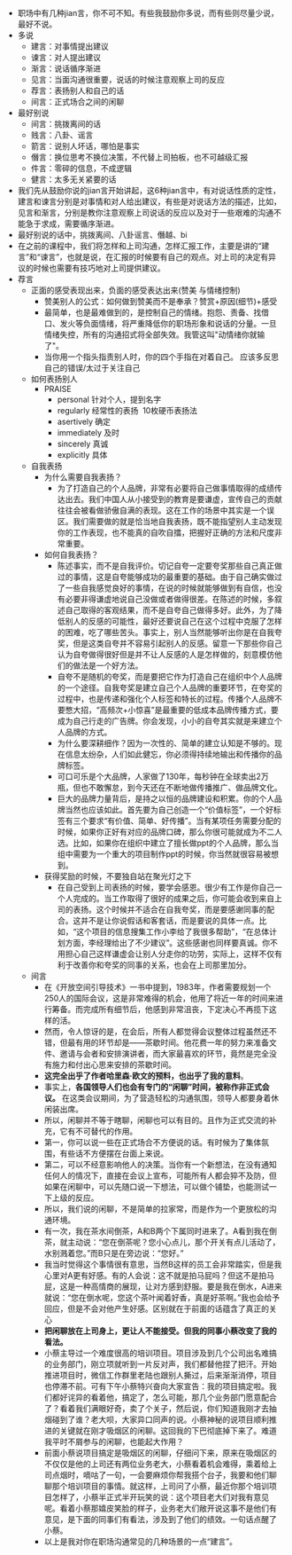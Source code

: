 - 职场中有几种jian言，你不可不知。有些我鼓励你多说，而有些则尽量少说，最好不说。
- 多说
    - 建言：对事情提出建议
    - 谏言：对人提出建议
    - 渐言：说话循序渐进
    - 见言：当面沟通很重要，说话的时候注意观察上司的反应
    - 荐言：表扬别人和自己的话
    - 间言：正式场合之间的闲聊
- 最好别说
    - 间言：挑拨离间的话
    - 贱言：八卦、谣言
    - 箭言：说别人坏话，哪怕是事实
    - 僭言：换位思考不换位决策，不代替上司拍板，也不可越级汇报
    - 件言：零碎的信息，不成逻辑
    - 健言：太多无关紧要的话
- 我们先从鼓励你说的jian言开始讲起，这6种jian言中，有对说话性质的定性，建言和谏言分别是对事情和对人给出建议，有些是对说话方法的描述，比如，见言和渐言，分别是教你注意观察上司说话的反应以及对于一些艰难的沟通不能急于求成，需要循序渐进。
- 最好别说的话中，挑拨离间、八卦谣言、僭越、bi
- 在之前的课程中，我们将怎样和上司沟通，怎样汇报工作，主要是讲的“建言”和“谏言”，也就是说，在汇报的时候要有自己的观点。对上司的决定有异议的时候也需要有技巧地对上司提供建议。
- 荐言
    - 正面的感受表现出来，负面的感受表达出来(赞美 与情绪控制)
        - 赞美别人的公式：如何做到赞美而不是奉承？赞赏+原因(细节)+感受
        - 最简单，也是最难做到的，是控制自己的情绪。抱怨、责备、找借口、发火等负面情绪，将严重降低你的职场形象和说话的分量。一旦情绪失控，所有的沟通招式将全部失效。我管这叫"动情绪你就输了"。
        - 当你用一个指头指责别人时，你的四个手指在对着自己。
应该多反思自己的错误/太过于关注自己
    - 如何表扬别人
        - PRAISE
            - personal 针对个人，提到名字
            - regularly 经常性的表扬  10枚硬币表扬法
            - asertively 确定
            - immediately 及时
            - sincerely 真诚
            - explicitly 具体
    - 自我表扬
        - 为什么需要自我表扬？
            - 为了打造自己的个人品牌，非常有必要将自己做事情取得的成绩传达出去。我们中国人从小接受到的教育是要谦虚，宣传自己的贡献往往会被看做骄傲自满的表现。这在工作的场景中其实是一个误区。我们需要做的就是恰当地自我表扬，既不能指望别人主动发现你的工作表现，也不能真的自吹自擂，把握好正确的方法和尺度非常重要。
        - 如何自我表扬？
            - 陈述事实，而不是自我评价。切记自夸一定要夸奖那些自己真正做过的事情，这是自夸能够成功的最重要的基础。由于自己确实做过了一些自我感觉良好的事情，在说的时候就能够做到有自信，也没有必要非得谦虚地说自己没做或者做得很差。在陈述的时候，多叙述自己取得的客观结果，而不是自夸自己做得多好。此外，为了降低别人的反感的可能性，最好还要说自己在这个过程中克服了怎样的困难，吃了哪些苦头。事实上，别人当然能够听出你是在自我夸奖，但是这类自夸并不容易引起别人的反感。留意一下那些你自己认为自夸做得很好但是并不让人反感的人是怎样做的，刻意模仿他们的做法是一个好方法。
            - 自夸不是随机的夸奖，而是要把它作为打造自己在组织中个人品牌的一个途径。自我夸奖是建立自己个人品牌的重要环节，在夸奖的过程中，也是传递和强化个人标签和特长的过程。传播个人品牌不要憋大招，“高频次+小惊喜”是最重要的低成本品牌传播方式，要成为自己行走的广告牌。你会发现，小小的自夸其实就是来建立个人品牌的方式。
            - 为什么要深耕细作？因为一次性的、简单的建立认知是不够的。现在信息太纷杂，人们如此健忘，你必须得持续地输出和传播你的品牌标签。
            - 可口可乐是个大品牌，人家做了130年，每秒钟在全球卖出2万瓶，但也不敢懈怠，到今天还在不断地做传播推广、做品牌文化。
            - 巨大的品牌力量背后，是持之以恒的品牌建设和积累。你的个人品牌当然也应该如此。首先要为自己创造一个“价值标签”，一个好标签有三个要求“有价值、简单、好传播”。当有某项任务需要分配的时候，如果你正好有对应的品牌口碑，那么你很可能就成为不二人选。比如，如果你在组织中建立了擅长做ppt的个人品牌，那么当组中需要为一个重大的项目制作ppt的时候，你当然就很容易被想到。
        - 获得奖励的时候，不要独自站在聚光灯之下
            - 在自己受到上司表扬的时候，要学会感恩。很少有工作是你自己一个人完成的。当工作取得了很好的成果之后，你可能会收到来自上司的表扬。这个时候并不适合在自我夸奖，而是要感谢同事的配合。这并不是让你说假话和客套话，而是要说的具体一点。比如，“这个项目的信息搜集工作小李给了我很多帮助”，“在总体计划方面，李经理给出了不少建议”。这些感谢也同样要真诚。你不用担心自己这样谦虚会让别人分走你的功劳，实际上，这样不仅有利于改善你和夸奖的同事的关系，也会在上司那里加分。
    - 间言
        - 在《开放空间引导技术》一书中提到，1983年，作者需要规划一个250人的国际会议，这是非常难得的机会，他用了将近一年的时间来进行筹备。而完成所有细节后，他感到非常沮丧，下定决心不再揽下这样的活。
        - 然而，令人惊讶的是，在会后，所有人都觉得会议整体过程虽然还不错，但最有用的环节却是——茶歇时间。他花费一年的努力来准备文件、邀请与会者和安排演讲者，而大家最喜欢的环节，竟然是完全没有施力和付出心思来安排的茶歇时间。
        - __这完全出乎了作者哈里森·欧文的预料，也出乎了我的意料__。
        - 事实上，__各国领导人们也会有专门的“闲聊”时间，被称作非正式会议。__ 在这类会议期间，为了营造轻松的沟通氛围，领导人都要身着休闲装出席。
        - 所以，闲聊并不等于瞎聊，闲聊也可以有目的。且作为正式交流的补充，它有不可替代的作用。
        - 第一，你可以说一些在正式场合不方便说的话。有时候为了集体氛围，有些话不方便摆在台面上来说。
        - 第二，可以不经意影响他人的决策。当你有一个新想法，在没有通知任何人的情况下，直接在会议上宣布，可能所有人都会猝不及防，但如果在闲聊中，可以先随口说一下想法，可以做个铺垫，也能测试一下上级的反应。
        - 所以，我们说的闲聊，不是简单的拉家常，而是作为一个更放松的沟通环境。
        - 有一次，我在茶水间倒茶，A和B两个下属同时进来了。A看到我在倒茶，就主动说：“您在倒茶呢？您小心点儿，那个开关有点儿活动了，水别溅着您。”而B只是在旁边说：“您好。”
        - 我当时觉得这个事情很有意思，当然B这样的员工会非常踏实，但是我心里对A更有好感。有的人会说：这不就是拍马屁吗？但这不是拍马屁，这是一种高情商的展现，让对方感到舒服。要是我在倒水，A进来就说：“您在倒水呢，您这个茶叶闻着好香，真是好茶啊。”我也会给予回应，但是不会对他产生好感。区别就在于前面的话蕴含了真正的关心
        - __把闲聊放在上司身上，更让人不能接受。但我的同事小蔡改变了我的看法。__
        - 小蔡主导过一个难度很高的培训项目。项目涉及到几个公司出名难搞的业务部门，刚立项就听到一片反对声，我们都替他捏了把汗。开始推进项目时，微信工作群里老陆也跟别人撕过，后来渐渐消停，项目也停滞不前。可有下午小蔡特兴奋向大家宣告：我的项目搞定啦。我们都好诧异的看着他，搞定了，怎么可能，那几个业务部门愿意配合了？看着我们满眼好奇，卖了个关子，然后说，你们知道我刚才去抽烟碰到了谁？老大呗，大家异口同声的说。小蔡神秘的说项目顺利推进的关键就在刚才吸烟区的闲聊。这回我的下巴彻底掉下来了。难道我平时不屑参与的闲聊，也能起大作用？
        - 前面小蔡说项目搞定是吸烟区的闲聊，仔细问下来，原来在吸烟区的不仅仅是他的上司还有两位业务老大，小蔡看着机会难得，乘着给上司点烟时，嘀咕了一句，一会要麻烦你帮我搭个台子，我要和他们聊聊那个培训项目的事情。就这样，上司问了小蔡，最近你那个培训项目怎样了，小蔡半正式半开玩笑的说：这个项目老大们对我有意见呢。看着小蔡那嬉皮笑脸的样子，业务老大们敞开说这事不是他们有意见，是下面的同事们有看法，涉及到了他们的绩效。一句话点醒了小蔡。
        - 以上是我对你在职场沟通常见的几种场景的一点“建言”。
